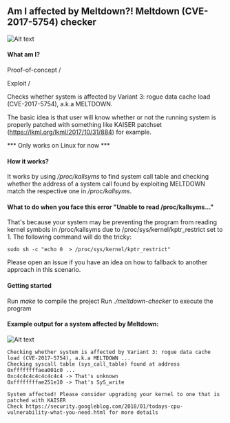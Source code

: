 ## Am I affected by Meltdown?! Meltdown (CVE-2017-5754) checker

![Alt text](https://github.com/raphaelsc/Am-I-affected-by-Meltdown/blob/master/images/melting.jpg)

#### What am I?

Proof-of-concept /

Exploit /

Checks whether system is affected by Variant 3: rogue data cache load (CVE-2017-5754), a.k.a MELTDOWN.

The basic idea is that user will know whether or not the running system is properly patched with
something like KAISER patchset (https://lkml.org/lkml/2017/10/31/884) for example.

*** Only works on Linux for now ***

#### How it works?
It works by using */proc/kallsyms* to find system call table and checking whether the address of a
system call found by exploiting MELTDOWN match the respective one in */proc/kallsyms*.

#### What to do when you face this error "Unable to read /proc/kallsyms..."
That's because your system may be preventing the program from reading kernel symbols in /proc/kallsyms
due to /proc/sys/kernel/kptr_restrict set to 1.
The following command will do the tricky:
```
sudo sh -c "echo 0  > /proc/sys/kernel/kptr_restrict"
```
Please open an issue if you have an idea on how to fallback to another approach in this scenario.

#### Getting started
Run *make* to compile the project
Run *./meltdown-checker* to execute the program

#### Example output for a system affected by Meltdown:

![Alt text](https://github.com/raphaelsc/Am-I-affected-by-Meltdown/blob/master/images/output.png)

```
Checking whether system is affected by Variant 3: rogue data cache load (CVE-2017-5754), a.k.a MELTDOWN ...
Checking syscall table (sys_call_table) found at address 0xffffffffaea001c0 ...
0xc4c4c4c4c4c4c4c4 -> That's unknown
0xffffffffae251e10 -> That's SyS_write

System affected! Please consider upgrading your kernel to one that is patched with KAISER
Check https://security.googleblog.com/2018/01/todays-cpu-vulnerability-what-you-need.html for more details
```
